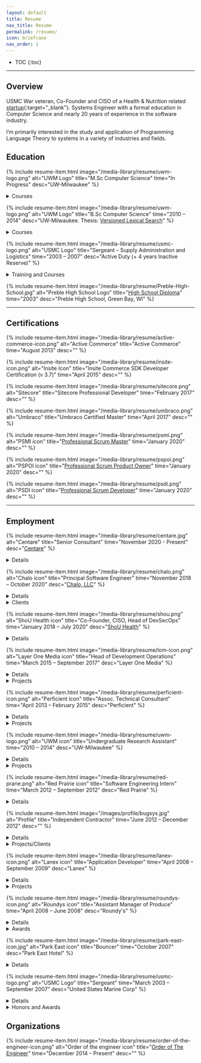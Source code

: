 ```yaml
---
layout: default
title: Resume
nav_title: Resume
permalink: /resume/
icon: briefcase
nav_order: 1
---
```


* TOC
{:toc}

---

## Overview

USMC War veteran, Co-Founder and CISO of a Health & Nutrition related [startup](https://www.shouhealth.com/){:target="_blank"}.
Systems Engineer with a formal education in Computer Science and nearly 20 years of experience in the software industry.

I’m primarily interested in the study and application of Programming Language Theory to systems in a variety of industries and fields.

## Education

{% include resume-item.html
  image="/media-library/resume/uwm-logo.png"
  alt="UWM Logo"
  title="M.Sc Computer Science"
  time="In Progress"
  desc="UW-Milwaukee"
%}

<details>
    <summary>Courses</summary>
    <ul>
        <li>Type Systems and Programming Languages</li>
        <li>Advanced Compilers</li>
    </ul>
</details>

{% include resume-item.html
  image="/media-library/resume/uwm-logo.png"
  alt="UWM Logo"
  title="B.Sc Computer Science"
  time="2010 – 2014"
  desc="UW-Milwaukee. Thesis: <a href='/media-library/publications/Versioned-Lexical-Search.pdf'>Versioned Lexical Search</a>"
%}

<details>
    <summary>Courses</summary>
    <ul>
        <li>Algorithm Design and Analysis</li>
        <li>American Popular Music</li>
        <li>Business & Professional Communication</li>
        <li>Calculus & Analytic Geometry I, II, III</li>
        <li>Compilers</li>
        <li>Computer Architecture</li>
        <li>Computer Networks</li>
        <li>Data Structures & Algorithms</li>
        <li>Digital Logic</li>
        <li>Discrete Information Structures</li>
        <li>General Physics I, II, + Laboratory</li>
        <li>German I & II</li>
        <li>Honors College – War and Peace</li>
        <li>Honors College – End of Nature</li>
        <li>Computer Organization + Assembly Language</li>
        <li>Systems Programming</li>
        <li>Linguistics – Diversity of Human Languages</li>
        <li>Database Systems</li>
        <li>Software Engineering</li>
        <li>Theory of Computation</li>
        <li>Linear Algebra & Differential Equations</li>
        <li>Linguistics</li>
        <li>Macroeconomics</li>
        <li>Object Oriented Programming</li>
        <li>Operating Systems</li>
        <li>Planetary Geology</li>
        <li>Principles of Macroeconomics</li>
        <li>Programming Language Concepts</li>
        <li>Statistical Analysis</li>
        <li>Type Theory</li>
        <li>Western Civilization (1500 – Present)</li>
    </ul>
</details>

{% include resume-item.html
  image="/media-library/resume/usmc-logo.png"
  alt="USMC Logo"
  title="Sergeant – Supply Administration and Logistics"
  time="2003 – 2007"
  desc="Active Duty (+ 4 years Inactive Reserve)"
%}

<details>
    <summary>Training and Courses</summary>
    <ul>
        <li>Basic Warehousing</li>
        <li>Combat First Aid & CPR</li>
        <li><a target="_blank" href="https://www.trngcmd.marines.mil/Units/South-Atlantic/MCCSSS/MCCSSS-Schools/Ground-Supply-School/">Enlisted Supply Basic Course</a></li>
        <li>Fundamentals of Marine Corp Leadership</li>
        <li>Jungle Warfare Training</li>
        <li>Land Navigation</li>
        <li>Operations Against Guerrilla Units</li>
        <li><a href="https://www.trngcmd.marines.mil/Units/West/SOI-W/" target="_blank">School of Infantry</a></li>
        <li>Solid State Devices</li>
        <li>Marine Corp Martial Arts Program</li>
        <li><a href="https://www.mcasfutenma.marines.mil/News/News-Article-Display/Article/610166/corporals-course-enhances-mission-readiness-aboard-mcas-futenma/" target="_blank">Corporal’s Leadership Course</a></li>
        <li>Desert Operations</li>
        <li>Fundamentals of Digital Logic</li>
        <li>Introduction to Computation</li>
        <li><a href="https://www.mcrdsd.marines.mil/" target="_blank">Recruit Training</a></li>
        <li>Marine Rifleman Combat Skills</li>
        <li>Math for Marines</li>
        <li>Personal Financial Management</li>
        <li>Terrorism Awareness</li>
    </ul>
</details>

{% include resume-item.html
  image="/media-library/resume/Preble-High-School.jpg"
  alt="Preble High School Logo"
  title="<a href='https://preble.gbaps.org/' target='_blank'>High School Diploma</a>"
  time="2003"
  desc="Preble High School, Green Bay, WI"
%}

---

## Certifications

{% include resume-item.html
  image="/media-library/resume/active-commerce-icon.png"
  alt="Active Commerce"
  title="Active Commerce"
  time="August 2013"
  desc=""
%}

{% include resume-item.html
  image="/media-library/resume/insite-icon.png"
  alt="Insite Icon"
  title="Insite Commerce SDK Developer Certification (v 3.7)"
  time="April 2015"
  desc=""
%}

{% include resume-item.html
  image="/media-library/resume/sitecore.png"
  alt="Sitecore"
  title="Sitecore Professional Developer"
  time="February 2017"
  desc=""
%}

{% include resume-item.html
  image="/media-library/resume/umbraco.png"
  alt="Umbraco"
  title="Umbraco Certified Master"
  time="April 2017"
  desc=""
%}

{% include resume-item.html
  image="/media-library/resume/psmi.png"
  alt="PSMI icon"
  title="<a href='https://www.scrum.org/user/593633' target='_blank'>Professional Scrum Master</a>"
  time="January 2020"
  desc=""
%}

{% include resume-item.html
  image="/media-library/resume/pspoi.png"
  alt="PSPOI icon"
  title="<a href='https://www.scrum.org/user/593633' target='_blank'>Professional Scrum Product Owner</a>"
  time="January 2020"
  desc=""
%}

{% include resume-item.html
  image="/media-library/resume/psdi.png"
  alt="PSDI icon"
  title="<a href='https://www.scrum.org/user/593633' target='_blank'>Professional Scrum Developer</a>"
  time="January 2020"
  desc=""
%}

---

## Employment

{% include resume-item.html
  image="/media-library/resume/centare.jpg"
  alt="Centare"
  title="Senior Consultant"
  time="November 2020 - Present"
  desc="<a href='https://www.centare.com/' target='_blank'>Centare</a>"
%}

<details>
    <summary>Details</summary>
    <ul>
        <li>Azure Solution Architecture</li>
        <li>Data Engineering</li>
    </ul>
</details>

{% include resume-item.html
  image="/media-library/resume/chalo.png"
  alt="Chalo icon"
  title="Principal Software Engineer"
  time="November 2018 – October 2020"
  desc="<a href='https://www.chalo.tech/' target='_blank'>Chalo, LLC</a>"
%}

<details>
    <summary>Details</summary>
    <ul>
        <li>Full Stack Development
            <ul>
                <li>Sitecore</li>
                <li>Umbraco</li>
                <li>TypeScript</li>
            </ul>
        </li>
        <li>Operations consulting
            <ul>
                <li>Application Life-cycle management</li>
                <li>Version Control Systems</li>
                <li>DevOps Configuration</li>
                <li>Infrastructure configuration and support</li>
            </ul>
        </li>
    </ul>
</details>

<details>
    <summary>Clients</summary>
    {% include resume-item.html
      image="/media-library/resume/laughlin-constable.png"
      alt="Laughlin Constable icon"
      title="Laughlin Constable"
      time=""
      desc="<ul>
        <li>Sitecore 8.*  Development, architecture, and training
            <ul>
                <li>Project Architecture roadmap</li>
                <li>Dependency Management (Nuget configuration)</li>
                <li>Multi-Server Lucene configuration</li>
                <li>Introduction and training of Database Projects</li>
                <li>Lucene to Solr migration</li>
            </ul>
        </li>
        <li>DevOps training and configuration
            <ul>
                <li>Build Configuration (Continuous Integration)</li>
                <li>Release Management (Continuous Delivery)</li>
                <li>Introduction of Config Transformation</li>
            </ul>
        </li>
        <li>Automated, Custom, Drupal -&gt; Sitecore migration</li>
        <li>Infrastructure consulting and configuration
            <ul>
                <li>Server Configuration</li>
                <li>Network Topology identification and roadmap</li>
            </ul>
        </li>
        <li>Version Control System training and configuration
            <ul>
                <li>TFS to Git migration</li>
                <li>Branching strategy architecture and training</li>
            </ul>
        </li>
        <li>Front End Development and training. Bootstrap JS</li>
        <li>Limited Project Management consulting and training with Azure DevOps
            <ul>
                <li>Wiki implementation</li>
                <li>Defining Work Item transition states</li>
                <li>Traceability guidance and enforcement</li>
            </ul>
        </li>
      </ul>"
    %}

    {% include resume-item.html
      image="/media-library/resume/dohmen-logo.jpg"
      alt="Dohmen Logo"
      title="Dohmen"
      time=""
      desc="<ul>
        <li>Node.JS consulting and training</li>
        <li>Azure DevOps configuration and training. (CI/CD)</li>
        <li>Umbraco configuration</li>
      </ul>"
    %}
</details>

{% include resume-item.html
  image="/media-library/resume/shou.png"
  alt="ShoU Health icon"
  title="Co-Founder, CISO, Head of DevSecOps"
  time="January 2018 – July 2020"
  desc="<a href='https://www.shouhealth.com/' target='_blank'>ShoU Health</a>"
%}

<details>
    <summary>Details</summary>
    <ul>
        <li>Systems Architecture</li>
        <li>HIPAA Compliance</li>
        <li>Progressive Web Apps (PWA) + Mobile</li>
        <li>Full Stack (Node.js, TypeScript, C#, Babel, Azure)</li>
        <li>Machine Learning </li>
    </ul>
</details>

{% include resume-item.html
  image="/media-library/resume/lom-icon.png"
  alt="Layer One Media icon"
  title="Head of Development Operations"
  time="March 2015 – September 2017"
  desc="Layer One Media"
%}

<details>
    <summary>Details</summary>
    <ul>
        <li>System Administration (WinOps)
            <ul>
                <li>Desktop Support</li>
                <li>Local infrastructure management</li>
                <li>Group Policy</li>
                <li>Azure Migration, configuration, and management</li>
            </ul>
        </li>
        <li>Software Systems Engineering
            <ul>
                <li>Creation/Enforcement of Software Engineering Standards</li>
                <li>Evolved a Document Management system for consolidation and tracability of business assets</li>
            </ul>
            <ul>
                <li>User Requirements Specification (URS)</li>
                <li>Work Breakdown Structure (WBS)</li>
                <li>Software Requirements Specification (SRS)</li>
                <li>Verification</li>
                <li>Iteration/Sprint planning</li>
            </ul>
        </li>
        <li>DevOps
            <ul>
                <li>Build Automation / Continuous Integration (CI)</li>
                <li>Test Automation</li>
                <li>Infrastructure Management (Containerization, Virtualization)</li>
                <li>Deployment Automation / Continuous Deployment (CD) / Release Management</li>
                <li>Monitoring</li>
            </ul>
        </li>
        <li>Operations
            <ul>
                <li>Identification of legacy on-premises infrastructure and migration to Azure cloud infrastructure and Office365</li>
            </ul>
            <ul>
                <li>Migration of legacy Subversion and on-premise TFS systems to Visual Studio Team Services TFS and later Git systems</li>
                <li>Career Counseling and training of junior developers, engineers, and platform architects</li>
                <li>Candidate Interviews</li>
                <li>Technical and Tactical proficiency</li>
            </ul>
        </li>
        <li>Web Application Development
            <ul>
                <li>TypeScript, Gulp, JavaScript</li>
                <li>HTML, CSS (OOCSS, SMACSS)</li>
            </ul>
        </li>
        <li>Sitecore Solution Architecture (version 6 &ndash; 8), implementation, deployment, and support</li>
        <li>PHP development on the WordPress platform</li>
        <li>InsiteCommerce PIM development</li>
        <li>Legacy support for Delphi + Hayes Command set</li>
        <li>Umbraco development and support</li>
        <li>Legacy application .NET Support (2.0)</li>
    </ul>
</details>

<details>
    <summary>Projects</summary>
    <article class="gallery">
        <figure class="gallery-item">
            <img src="/media-library/resume/projects/Reinhart.png" alt="Reinhart screenshot">
            <figcaption>
                Reinhart Law<br>
                Reinhart is a custom WordPress website. It has a custom theme developed from scratch with a significant number of integrations.
                <br><br>
                <a href="https://web.archive.org/web/20161029122250/http://www.reinhartlaw.com/">http://www.reinhartlaw.com/ (Archived)</a>
            </figcaption>
        </figure>
        <figure class="gallery-item">
            <img src="/media-library/resume/projects/inpro-2016.png" alt="Inpro">
            <figcaption>
                Inpro<br>
                Sitecore + Active Commerce site. After the company Zeon Solutions was sold to Perficient, Inpro became a client of Layer One Media.
                Beyond full-stack development, Sitecore training and product configuration management was provided.
            </figcaption>
        </figure>
        <figure class="gallery-item">
            <img src="/media-library/resume/projects/advicent.png" alt="Advicent">
            <figcaption>
                Advicent<br>
                Sitecore site. My role here was infrastructure support, architecture and guidance to the development team.
            </figcaption>
        </figure>
        <figure class="gallery-item">
            <img src="/media-library/resume/projects/chw-org.png" alt="Childrens Hospital">
            <figcaption>
                Children's Hospital<br>
                This project was an upgrade from Sitecore 6.x to Sitecore 8.x
            </figcaption>
        </figure>
        <figure class="gallery-item">
            <img src="/media-library/resume/projects/chw-intranet.png" alt="Childrens Hospital Intranet">
            <figcaption>
                Children's Hospital Intranet<br>
                This Sitecore project was a redesign of the existing intranet and a hub for migrating legacy pages.
                THe unique features of this project were Single Sign On support and a bookmarking system for users.
            </figcaption>
        </figure>
        <figure class="gallery-item">
            <img src="/media-library/resume/projects/inpro-signscape.png" alt="Inpro Signscape Configurator">
            <figcaption>
                Inpro Signscape Configurator<br>
                Vanilla JavaScript product configurator for Inpro. Used for generating quotes, placing orders, and
                sharing configured signs with others.
            </figcaption>
        </figure>
        <figure class="gallery-item">
            <img src="/media-library/resume/projects/lom-website.png" alt="Layer One Media website">
            <figcaption>
                Layer One Media website<br>
                Sitecore 8.x. Architecture, Requirements Engineering, Infrastructure support, Full Stack development, and team management.
            </figcaption>
        </figure>
        <figure class="gallery-item">
            <img src="/media-library/resume/projects/mgic.png" alt="MGIC">
            <figcaption>
                MGIC<br>
                Sitecore site. My role here was infrastructure support, architecture and guidance to the development team.
            </figcaption>
        </figure>
        <figure class="gallery-item">
            <img src="/media-library/resume/projects/nidec.png" alt="Nidec">
            <figcaption>
                Nidec<br>
                Sitecore 8.x site. My role here was infrastructure support and guidance to the development team.
                This project had a unique infrastructure challenge relating to the the management of multisites and a shoestring budget.
            </figcaption>
        </figure>
        <figure class="gallery-item">
            <img src="/media-library/resume/projects/nrc.png" alt="New Resources Consulting">
            <figcaption>
                New Resources Consulting<br>
                Full-Stack development of Wordpress site with a custom theme. WAMP Stack (Windows Apache MySQL PHP)
            </figcaption>
        </figure>
        <figure class="gallery-item">
            <img src="/media-library/resume/projects/rite-hite.png" alt="Rite-Hite">
            <figcaption>
                Rite-Hite<br>
                Sitecore site. My role here was infrastructure support and guidance to the development team.
            </figcaption>
        </figure>
        <figure class="gallery-item">
            <img src="/media-library/resume/projects/scanner-application.png" alt="Scanner Application">
            <figcaption>
                Scanner Application<br>
                The Granite Group. A web based quick order entry tool designed primarily for mobile devices that interface directly
                with peripheral Bluetooth scanner device (External Input) for input parameters.
            </figcaption>
        </figure>
    </article>
</details>

{% include resume-item.html
  image="/media-library/resume/perficient-icon.png"
  alt="Perficient icon"
  title="Assoc. Technical Consultant"
  time="April 2013 – February 2015"
  desc="Perficient"
%}

<details>
    <summary>Details</summary>
    <ul>
        <li>Acqui-hire from Zeon Solutions</li>
        <li>.NET development utilizing C#</li>
        <li>Development/Implementation of an Insite data adapter</li>
        <li>Foxpro data migration and manipulation </li>
        <li>Design, implementation, and deployment of Content Managed Web Applications using .NET (C#) and the Sitecore CMS platform (including Active Directory Integration)</li>
        <li>Designing Information Architecture for Web Applications</li>
        <li>Collaboration with Developers to define and implement Best Practices, Coding Standards/Conventions and Design Methodologies</li>
        <li>Creating training presentations for Developers, Project Managers and Software Architects on the design and implementation of client-centric web applications as and their interaction with server-centric technologies</li>
        <li>Providing ongoing training and support for junior and fellow developers .NET, Web, and SQL<br>development &amp; best practices</li>
        <li>Performing customer service and engaging with clients in 1-on-1 as well as group client meetings</li>
        <li>Evangelizing REST+HATEOAS, SMACSS stylesheet architecture</li>
        <li>PCI compliance</li>
        <li>Performing Code Reviews</li>
        <li>Solution Architect and Tech-Lead roles as required</li>
        <li>Informatica PIM Configuration</li>
        <li>Technical representative at University Job Fairs</li>
        <li>Migration of a Legacy IBM Domino application to Google App Maker (Alpha)</li>
        <li>Dashboard creation with pre-release version of Chromecast</li>
    </ul>
</details>

<details>
    <summary>Projects</summary>
    <article class="gallery">
        <figure class="gallery-item">
            <img src="/media-library/resume/projects/B2B-Expo-Dashboard.jpg" alt="B2B Expo Dashboard">
            <figcaption>
                B2B Expo Dashboard<br>
                Each icon expands dynamically to display videos.
            </figcaption>
        </figure>
        <figure class="gallery-item">
            <img src="/media-library/resume/projects/Zeon-Solutions-Intranet.jpg" alt="Zeon Solutions Intranet">
            <figcaption>
                Zeon Solutions Intranet<br>
                I was the acting Solution Architect for the company intranet website
                implemented in Sitecore with Active Directory integration and Single Sign On capability.
            </figcaption>
        </figure>
        <figure class="gallery-item">
            <img src="/media-library/resume/projects/html-table-editor.jpg" alt="HTML Table Editor">
            <figcaption>
               HTML Table Editor<br>
               Editor for creating Email Templates and other table based layouts to support legacy browsers
            </figcaption>
        </figure>
        <figure class="gallery-item">
            <img src="/media-library/resume/projects/corsair.png" alt="Corsair">
            <figcaption>
                Corsair<br>
                A Sitecore site integrated with Magento. I was the acting Solution Architect for this project and managed a number of issues stemming from incompatible technology issues and offshore <-> onshore interactions
            </figcaption>
        </figure>
        <figure class="gallery-item">
            <img src="/media-library/resume/projects/inpro-2014.png" alt="Inpro">
            <figcaption>
                Inpro<br>
                A Sitecore + ActiveCommerce website. I initially acted as a part time developer on the project and later became a temporary architect. Later during my time at Layer One Media I would revisit this project again in a more significant capacity.
            </figcaption>
        </figure>
        <figure class="gallery-item">
            <img src="/media-library/resume/projects/goldbond-inc.png" alt="Goldbond">
            <figcaption>
                Gold Bond Inc.<br>
                Sitecore based website. I was the Architect for the website and responsible for managing a number of offshore development resources. There was also significant customer management and support for Google Analytics + Tag Manager configuration.
            </figcaption>
        </figure>
        <figure class="gallery-item">
            <img src="/media-library/resume/projects/park-bank.png" alt="Park Bank">
            <figcaption>
                Park Bank<br>
                Sitecore based website. Development role.
            </figcaption>
        </figure>
        <figure class="gallery-item">
            <img src="/media-library/resume/projects/zeon-website.png" alt="Zeon Website">
            <figcaption>
                Zeon Website<br>
                Sitecore based website. I was the acting Tech Lead.
            </figcaption>
        </figure>
        <figure class="gallery-item">
            <img src="/media-library/resume/projects/solarworld.png" alt="SolarWorld">
            <figcaption>
                SolarWorld<br>
                Sitecore 6.x Project. Perhaps the first component based architecture on the platform. I became the the architect of the project following the departure of the initial one.
            </figcaption>
        </figure>
    </article>
</details>

{% include resume-item.html
  image="/media-library/resume/uwm-logo.png"
  alt="UWM icon"
  title="Undergraduate Research Assistant"
  time="2010 – 2014"
  desc="UW-Milwaukee"
%}

<details>
    <summary>Details</summary>
    As an Undergraduate of Computing Science, I also worked as an Undergraduate Research assistant for Professor Ethan Munson and a number of doctoral students.
</details>

<details>
    <summary>Projects</summary>
    <article class="gallery">
        <figure class="gallery-item">
            <img src="/media-library/resume/projects/metria-innovation.jpg" alt="Metria Innovation Website">
            <figcaption>
                Metria Innovation Website<br>
                Created simple initial online presence for a start-up corporation <a href="http://www.metriainnovation.com/" target="_blank">Metria Innovation</a>
            </figcaption>
        </figure>
        <figure class="gallery-item">
            <img src="/media-library/resume/projects/document-engineering.jpg" alt="Document Engineering Website">
            <figcaption>
                Document Engineering 2011<br>
                A Drupal based redesign of the Document Engineering 2011 website.
            </figcaption>
        </figure>
        <figure class="gallery-item">
            <img src="/media-library/resume/projects/SPLE.jpg" alt="Managing the Evolution of Software Product Lines">
            <figcaption>
                Managing the Evolution of Software Product Lines<br>
                Description of an approach that is capable of versioning multiple types of Product Line projects.
                It has a versioning model for a product line consisting of a single core assets project and multiple product projects where
                core assets are shared among the products through the use of shared components. Using the shared component data structure and
                the branching of the core assets project, we are able to support independent development of core assets and products and change
                propagation between them.
                <br><br>
                <a href="/media-library/publications/SPLE.pdf" target="_blank">Download Powerpoint</a>
            </figcaption>
        </figure>
    </article>
    <ul>
        <li>Implemented Meta-Circular Compiler for a subset of the Scala Language</li>
        <li>Developed an ANT parser/interpreter in PowerShell as well as a Java based testing and sanity framework
            for the Formiga system created by former doctoral student <a href="https://cs.uwec.edu/~hardtr/" target="_blank">Ryan Hardt</a>
        </li>
        <li>
            Ported a <a href="https://www.cs.utexas.edu/users/dsb/GPL/graph.htm" target="_blank">Graph Product Line</a> based from AspectJ 
            to Java for use in a larger research project headed by former doctoral student <a href="https://www.linkedin.com/in/cheng-thao-9548195/" target="_blank">Cheng Thao</a>.
        </li>
        <li>
            Implementation of a Versioned Lexical Search system based on the efforts of <a href="http://semdesigns.com/" target="_blank">Semantic Designs</a>.
            This project enables intelligent (language aware) searching across a code repository through a RESTful interface with integration into an Eclipse IDE.
            Details: <a href="/media-library/publications/Versioned-Lexical-Search.pdf" target="_blank">Versioned-Lexical-Search.pdf</a>
        </li>
    </ul>
</details>

{% include resume-item.html
  image="/media-library/resume/red-prarie.png"
  alt="Red Prairie icon"
  title="Software Engineering Intern"
  time="March 2012 – September 2012"
  desc="Red Prairie"
%}

<details>
    <summary>Details</summary>
    <ul>
        <li>Development of CRUD applications written in ExtJS + Other browser technologies including SVG</li>
        <li>Reverse engineering and migration of legacy software written in a combination of C#, Java, Groovy and C</li>
        <li>Interfacing with a back-end service by writing and using a stack-oriented query language (MOCA) + ANSI SQL</li>
        <li>Performed corrections and extensions to a JavaScript parser to properly recognize syntactic constructs in the product build system in order to enforce coding standards</li>
    </ul>
</details>

{% include resume-item.html
  image="/images/profile/bugsys.jpg"
  alt="Profile"
  title="Independent Contractor"
  time="June 2012 – December 2012"
  desc=""
%}

<details>
    <summary>Details</summary>
    <p>
        From time to time I engage in independent contracting on a variety of projects.
    </p>
</details>
<details>
    <summary>Projects/Clients</summary>
    <article class="gallery">
        <figure class="gallery-item">
            <img src="/media-library/resume/projects/ht2012.png" alt="ht2012.org">
            <figcaption>
                Hypertext 2012<br>
                Web Presence for the <a href="http://ht2012.org/" target="_blank">Hypertext 2012</a> Conference. Built with XML + XSLT.
            </figcaption>
        </figure>
        <figure class="gallery-item">
            <img src="/media-library/resume/projects/abl-cardiac.png" alt="ABL Cardiac">
            <figcaption>
                ABL Cardiac<br>
                <a href="https://web.archive.org/web/20150801054131/http://ablcardiac.com/" target="_blank">ABL Cardiac</a> was a quick and dirty WordPress site in 2014. Not much else to say here. Some limited integration with Google Drive
            </figcaption>
        </figure>
    </article>
</details>

{% include resume-item.html
  image="/media-library/resume/lanex-icon.png"
  alt="Lanex icon"
  title="Application Developer"
  time="April 2008 – September 2009"
  desc="Lanex"
%}

<details>
    <summary>Details</summary>
    <p>
        Development and implementation of E-commerce solutions and web presence for a variety of clients. Many of these involved the creation of CRUD (Create, Read, Update, Delete) applications built upon the .NET framework, classic ASP, and/or Ajax technologies. During this period I assisted with the design/implementation of a Content Management System for use in .NET centric projects.
    </p>
    <p>
        Languages and Technologies used during this period:<br>
        C#, VB.NET, VBScript, JScript (SSJS), JavaScript, XML, XSLT, MSSQL, ActionScript, PHP, ColdFusion
    </p>
</details>

<details>
    <summary>Projects</summary>
    <article class="gallery">
        <figure class="gallery-item">
            <img src="/media-library/resume/projects/housetohouse.jpg" alt="House To House">
            <figcaption>
                House To House<br>
                House To House Website. Custom CMS implementation written in VisualBasic.NET
            </figcaption>
        </figure>
        <figure class="gallery-item">
            <img src="/media-library/resume/projects/hthbible.jpg" alt="House To House Bible">
            <figcaption>
                House To House Bible<br>
                Sister site to House To House. Custom CMS implementation written in VisualBasic.NET. Also includes an Ajax Driven Bible reader with user manageable annotations
            </figcaption>
        </figure>
        <figure class="gallery-item">
            <img src="/media-library/resume/projects/erotex.jpg" alt="ERO-TEX">
            <figcaption>
                ERO-TEX<br>
                ERO-TEX was a Classic ASP Development using VBScript and front-end CSS development.
            </figcaption>
        </figure>
        <figure class="gallery-item">
            <img src="/media-library/resume/projects/kencostore.png" alt="Kenco Store">
            <figcaption>
                Kenco Store<br>
                <a href="http://kencostore.com" target="_blank">http://kencostore.com</a> .NET 1.1, 2.0 E-Commerce Website
            </figcaption>
        </figure>
        <figure class="gallery-item">
            <img src="/media-library/resume/projects/gotogroove.png" alt="GoToGroove">
            <figcaption>
                GoToGroove<br>
                <a href="http://web.archive.org/web/20190603140723/http://gotogroove.com:80/" target="_blank">http://gotogroove.com</a>. Development Role. Visual Basic.NET website built on custom CMS
            </figcaption>
        </figure>
        <figure class="gallery-item">
            <img src="/media-library/resume/projects/therapease.png" alt="TherapEase">
            <figcaption>
                TherapEase<br>
                <a href="https://web.archive.org/web/20120414052435/https://www.therapeasecuisine.com/" target="_blank">https://www.therapeasecuisine.com/</a>. Development Role. .NET 2.0 website built on custom CMS.
            </figcaption>
        </figure>
    </article>
</details>

{% include resume-item.html
  image="/media-library/resume/roundys-icon.png"
  alt="Roundys icon"
  title="Assistant Manager of Produce"
  time="April 2008 – June 2008"
  desc="Roundy's"
%}

<details>
    <summary>Details</summary>
    <p>
        Provided assistance to the department manager by enforcing and exercising SOPs including: product ordering
        and disposal, customer service, timely price changes, quality control and food sanitation. In the short time
        I was employed here I received 4 awards for outstanding customer service.
    </p>
</details>

<details>
    <summary>Awards</summary>
    <ul>
        <li>Customer Service Award x4</li>
    </ul>
</details>

{% include resume-item.html
  image="/media-library/resume/park-east-icon.jpg"
  alt="Park East icon"
  title="Bouncer"
  time="October 2007"
  desc="Park East Hotel"
%}

<details>
    <summary>Details</summary>
    <p>
    After my separation from the military I lived for a short period at the Park East Hotel. The owner was looking to relaunch his club and was in need of some extra hands to manage the crowd. After hearing of my experience from a number of earlier conversations, he offered a temporary position checking legal age and managing intoxicated/aggressive patrons. This lounge is now called Club Aura.
    </p>
</details>

{% include resume-item.html
  image="/media-library/resume/usmc-logo.png"
  alt="USMC Logo"
  title="Sergeant"
  time="March 2003 – September 2007"
  desc="United States Marine Corp"
%}

<details>
    <summary>Details</summary>
    <img src="/media-library/resume/sergeant-usmc.png" class="resume_rank" alt="Sergeant Rank">
    <img src="/media-library/resume/usmc-rack.png" class="resume_rack" alt="USMC Rack">
    <img src="/media-library/resume/MC-RIFLE-EXP-2.gif" class="resume_rifle" alt="USMC Rifle Expert - 2nd award">
    <p>
        Before being Honorably Discharged I was employed by the USMC as a Supply Administration Clerk, and later a Supply Administration Chief of Sergeant rank. My responsibilities included the submission & receipt of requisitions/purchases, and subsequent record keeping. I also performed proper disposal procedures of sensitive equipment and materials. I’ve been responsible for managing periodic inventories of multi-million dollar materials. The Product Information Management system (PIM) primarily utilized was referred to as: ATLASS/SASSY (Asset Tracking Logistics and Supply System/Supported Activities Supply System). O*NET mapping
    </p>
    <p>
        From 2006-2007 I was deployed to Fallujah, Iraq where I was solely responsible for the submission and tracking of high priority supplies and equipment in an undermanned, fast paced and stressful environment. I developed a number of applications to assist me in many of these ventures and boost productivity.
    </p>
    <p>
        The applications developed were data management programs designed to interface with legacy 3270 terminal and DOS systems as well as automate Microsoft Office Applications. These were developed primarily in JScript, VBScript, VBA and JSP.
    </p>
</details>

<details>
    <summary>Honors and Awards</summary>
    <ul>
        <li>Global War on Terrorism Medal</li>
        <li>Good Conduct Medal</li>
        <li>Honorable Discharge</li>
        <li>Humanitarian Service Medal</li>
        <li>Iraqi Campaign Medal</li>
        <li>Letter of Appreciation
            <ul>
                <li>Humanitarian efforts in Thailand</li>
            </ul>
        </li>
        <li>National Defense Medal</li>
        <li>Navy Meritorious Unit Commendation</li>
        <li>Rifle Expert Award x 2
            <ul>
                <li>M16A2 Rifle</li>
            </ul>
        </li>
        <li>Rifle Sharpshooter Award
            <ul>
                <li>M16A4 Rifle</li>
            </ul>
        </li>
        <li>Sea Service Deployment Ribbon x3</li>
    </ul>
</details>

## Organizations

{% include resume-item.html
  image="/media-library/resume/order-of-the-engineer-icon.png"
  alt="Order of the engineer icon"
  title="<a href='https://order-of-the-engineer.org/' target='_blank'>Order of The Engineer</a>"
  time="December 2014 – Present"
  desc=""
%}

